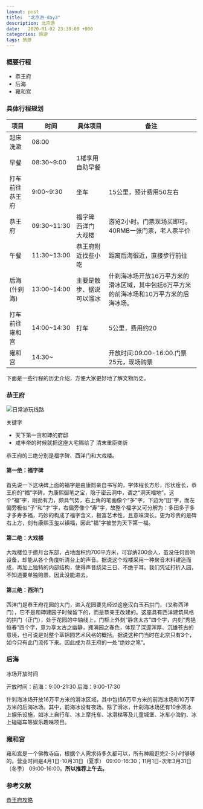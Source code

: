 ```yaml
---
layout: post
title:  "北京游-day3"
description: 北京游
date:   2020-01-02 23:39:00 +000
categories: 旅游
tags: 旅游
---
```


### 概要行程

- 恭王府
- 后海
- 雍和宫

### 具体行程规划

| 项目           | 时间        | 具体项目                     | 备注                                                         |
| -------------- | ----------- | ---------------------------- | ------------------------------------------------------------ |
| 起床洗漱       | 08:00       |                              |                                                              |
| 早餐           | 08:30~9:00  | 1楼享用自助早餐              |                                                              |
| 打车前往恭王府 | 9:00~9:30   | 坐车                         | 15公里，预计费用50左右                                       |
| 恭王府         | 09:30~11:30 | 福字碑<br/>西洋门<br/>大戏楼 | 游览2小时。门票现场买即可。40RMB一张门票，老人票半价         |
| 午餐           | 11:30~13:00 | 恭王府附近找些小吃           | 距离后海很近，直接步行前往                                   |
| 后海(什刹海)   | 13:00~14:00 | 主要是散步、据说可以溜冰     | 什刹海冰场开放16万平方米的滑冰区域，其中包括6万平方米的前海冰场和10万平方米的后海冰场。 |
| 打车前往雍和宫 | 14:00~14:30 | 打车                         | 5公里，费用约20                                              |
| 雍和宫         | 14:30~      |                              | 开放时间:09:00-16:00.门票25元，现场购票                      |

下面是一些行程的历史介绍，方便大家更好地了解文物历史。

### 恭王府

![日常游玩线路](https://leiwingqueen-1300197911.cos.ap-guangzhou.myqcloud.com/20200103001804.png)

关键字

- 天下第一贪和珅的府邸
- 咸丰帝的时候就把这座大宅赐给了 清末重臣奕訢

恭王府的三绝分别是福字碑、西洋门和大戏楼。

#### 第一绝：福字碑
首先说一下这块碑上面的福字是由康熙亲自书写的，字体程长方形，形状瘦长，恭王府的“福”字碑，为康熙御笔之宝，隐于密云洞中，谓之“洞天福地”。这个“福”字，刚劲有力，颇具气势，右上角的笔画像个“多”字，下边为“田”字，而左偏旁极似“子”和“才”字，右偏旁像个“寿”字，故整个福字又可分解为：多田多子多才多寿多福，巧妙的构成了福字含义，极富艺术性，且意味深长。更为珍贵的是碑右上方，刻有康熙玉玺以镇福，因此“福”字被誉为天下第一福。

#### 第二绝：大戏楼

大戏楼位于邀月台东部，占地面积约700平方米，可容纳200余人，虽没任何音响设备，却能从各个角度听清台上的声音。据说这个戏楼采用一种聚音木料建造而成，再加上独特的内部结构，使得声音绕梁三日、不绝于耳。我们凭证打折入园，不知道要单独购票，因此没能进去。

#### 第三绝：西洋门

西洋门是恭王府花园的大门，进入花园要先经过这座汉白玉石拱门，（又称西洋门），它不是和珅建园子时候留下的，而是恭亲王改建的。这座具有西洋建筑风格的拱门（正门），处于花园的中轴线上，门额上外刻“静含太古”四个字，内刻“秀挹恒春”四个字，意为享太古之幽静，拥满园之春色，体现了深邃浑厚、沉雄苍古的意境，也可说是对整个萃锦园艺术风格的概括。据说这种门当时在北京只有3个，如今只有此门流传下来。因此成为恭王府的一处“绝妙之笔”。

### 后海

冰场开放时间

开放时间：前海：9:00-21:30 后海：9:00-17:30

什刹海冰场开放16万平方米的滑冰区域，其中包括6万平方米的前海冰场和10万平方米的后海冰场。其中，前海冰设有夜场。除了滑冰，什刹海冰场还有10余项冰上娱乐设施，如冰上自行车、冰上摩托车、冰滑梯等及儿童城堡、冰车小海豹、冰上碰碰车等娱乐趣味项目。

### 雍和宫

雍和宫是一个佛教寺庙，根据个人需求待多久都可以，所有神殿逛完2-3小时够够的。营业时间是4月1日-10月31日（夏季） 09:00-16:30；11月1日-次年3月31日（冬季） 09:00-16:00。**所以推荐上午去。**

### 参考文献

[恭王府攻略](http://www.mafengwo.cn/gonglve/ziyouxing/148630.html)

